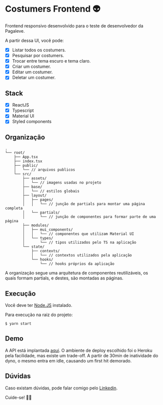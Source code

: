 # Costumers Frontend 👽

Frontend responsivo desenvolvido para o teste de desenvolvedor da Pagaleve.

A partir dessa UI, você pode:

- [x] Listar todos os costumers.
- [x] Pesquisar por costumers.
- [x] Trocar entre tema escuro e tema claro.
- [x] Criar um costumer.
- [x] Editar um costumer.
- [x] Deletar um costumer.

## Stack

- [x] ReactJS
- [x] Typescript
- [x] Material UI
- [x] Styled components

## Organização

```
.
└── root/
    ├── App.tsx
    ├── index.tsx
    ├── public/
    │   └── // arquivos publicos
    └── src/
        ├── assets/
        │   └── // imagens usadas no projeto
        ├── base/
        │   └── // estilos globais
        ├── layout/
        │   ├── pages/
        │   │   └── // junção de partials para montar uma página completa
        │   └── partials/
        │       └── // junção de componentes para formar parte de uma página
        ├── modules/
        │   ├── mui_components/
        │   │   └── // componentes que utilizam Material UI
        │   └── types/
        │       └── // tipos utilizados pelo TS na aplicação
        └── state/
            ├── contexts/
            │   └── // contextos utilizados pela aplicação
            └── hooks/
                └── // hooks próprios da aplicação
```

A organização segue uma arquitetura de componentes reutilizáveis, os quais formam partials, e destes, são montadas as páginas.

## Execução

Você deve ter [Node.JS](https://nodejs.org/en/) instalado.

Para execução na raiz do projeto:

```
$ yarn start
```

## Demo

A API está implantada [aqui](https://costumers-frontend.herokuapp.com/). O ambiente de deploy escolhido foi o Heroku pela facilidade, mas existe um trade-off. A partir de 30min de inatividade do dyno, o mesmo entra em idle, causando um first hit demorado.

## Dúvidas

Caso existam dúvidas, pode falar comigo pelo [Linkedin](https://linkedin.com/in/pedromihael).

Cuide-se! 🤘🏽
